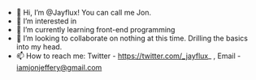 - 👋 Hi, I’m @Jayflux! You can call me Jon.
- 👀 I’m interested in 
- 🌱 I’m currently learning front-end programming
- 💞️ I’m looking to collaborate on nothing at this time. Drilling the basics into my head.
- 📫 How to reach me: Twitter - https://twitter.com/_jayflux_ , Email - iamjonjeffery@gmail.com

<!---
Jayflux/Jayflux is a ✨ special ✨ repository because its `README.md` (this file) appears on your GitHub profile.
You can click the Preview link to take a look at your changes.
--->
